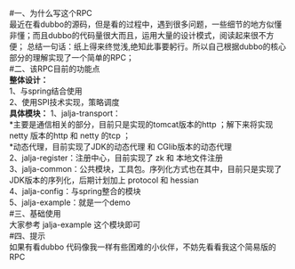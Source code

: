 #一、为什么写这个RPC  
    最近在看dubbo的源码，但是看的过程中，遇到很多问题，一些细节的地方似懂非懂；而且dubbo的代码量很大而且，运用大量的设计模式，阅读起来很不方便；
    总结一句话：纸上得来终觉浅,绝知此事要躬行。所以自己根据dubbo的核心部分的理解实现了一个简单的RPC；  
#二、该RPC目前的功能点  
**整体设计：**  
    1、与spring结合使用  
    2、使用SPI技术实现，策略调度  
**具体模块：**
    1、jalja-transport：  
    *主要是通信相关的部分，目前只是实现的tomcat版本的http ；解下来将实现 netty 版本的http 和 netty 的tcp ；  
    *动态代理，目前实现了JDK的动态代理 和 CGlib版本的动态代理  
    2、jalja-register：注册中心，目前实现了 zk 和 本地文件注册  
    3、jalja-common：公共模块，工具包。序列化方式也在其中，目前只是实现了 JDK版本的序列化，后期计划加上 protocol 和 hessian  
    4、jalja-config：与spring整合的模块  
    5、jalja-example：就是一个demo     
#三、基础使用  
    大家参考 jalja-example 这个模块即可  
#四、提示  
    如果有看dubbo 代码像我一样有些困难的小伙伴，不妨先看看我这个简易版的RPC  